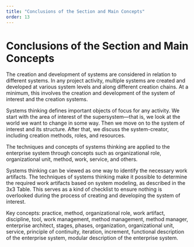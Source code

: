 ```yaml
---
title: "Conclusions of the Section and Main Concepts"
order: 13
---
```


# Conclusions of the Section and Main Concepts

The creation and development of systems are considered in relation to different systems. In any project activity, multiple systems are created and developed at various system levels and along different creation chains. At a minimum, this involves the creation and development of the system of interest and the creation systems.

Systems thinking defines important objects of focus for any activity. We start with the area of interest of the supersystem—that is, we look at the world we want to change in some way. Then we move on to the system of interest and its structure. After that, we discuss the system-creator, including creation methods, roles, and resources.

The techniques and concepts of systems thinking are applied to the enterprise system through concepts such as organizational role, organizational unit, method, work, service, and others.

Systems thinking can be viewed as one way to identify the necessary work artifacts. The techniques of systems thinking make it possible to determine the required work artifacts based on system modeling, as described in the 3x3 Table. This serves as a kind of checklist to ensure nothing is overlooked during the process of creating and developing the system of interest.

Key concepts: practice, method, organizational role, work artifact, discipline, tool, work management, method management, method manager, enterprise architect, stages, phases, organization, organizational unit, service, principle of continuity, iteration, increment, functional description of the enterprise system, modular description of the enterprise system.